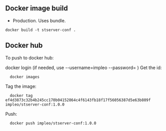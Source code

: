 
## Docker image build

- Production. Uses bundle. 

```
docker build -t stserver-conf . 
```

## Docker hub
To push to docker hub:  

docker login (if needed, use --username=impleo --password= )
Get the id:
```
  docker images 
```
Tag the image: 
```
  docker tag ef4d3873c32b4b245cc170b04152864c4f6143fb18f17f56056387d5e63b809f impleo/stserver-conf:1.0.0

```
Push:
```
  docker push impleo/stserver-conf:1.0.0
```  